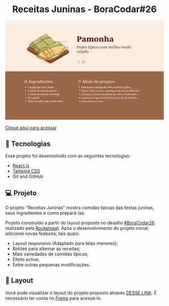 <h1 align="center"> Receitas Juninas - BoraCodar#26 </h1>

![preview](./.github/preview.png)

[Clique aqui para acessar](https://june-recipes.vercel.app/)

## 🚀 Tecnologias

Esse projeto foi desenvolvido com as seguintes tecnologias:

- [React.js](https://react.dev/)
- [Tailwind CSS](https://tailwindcss.com/)
- Git and GitHub

## 💻 Projeto

O projeto "Receitas Juninas" mostra comidas típicas das festas juninas, seus ingredientes e como prepará-las.<br>

Projeto construído a partir do layout proposto no desafio [#BoraCodar26](https://boracodar.dev/) realizado pela [Rocketseat](https://rocketseat.com.br).
Após o desenvolvimento do projeto inicial, adicionei novas features, tais quais:

- Layout responsivo (Adaptado para telas menores);
- Botões para alternar as receitas;
- Mais variedades de comidas típicas;
- Efeito active;
- Entre outras pequenas modificações.

## 🔖 Layout

Você pode visualizar o layout do projeto proposto através [DESSE LINK](https://www.figma.com/community/file/1255887923488942888). É necessário ter conta no [Figma](https://figma.com) para acessá-lo.